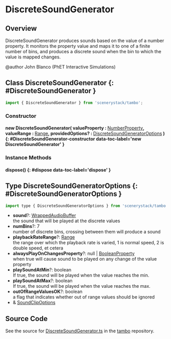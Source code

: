 # DiscreteSoundGenerator

## Overview

DiscreteSoundGenerator produces sounds based on the value of a number property.  It monitors the property value and
maps it to one of a finite number of bins, and produces a discrete sound when the bin to which the value is mapped
changes.

@author John Blanco (PhET Interactive Simulations)

## Class DiscreteSoundGenerator {: #DiscreteSoundGenerator }


```js
import { DiscreteSoundGenerator } from 'scenerystack/tambo';
```
### Constructor

#### new DiscreteSoundGenerator( valueProperty : <span style="font-weight: 400;">[NumberProperty](../axon/NumberProperty.md)</span>, valueRange : <span style="font-weight: 400;">[Range](../dot/Range.md)</span>, providedOptions? : <span style="font-weight: 400;">[DiscreteSoundGeneratorOptions](../tambo/DiscreteSoundGenerator.md#DiscreteSoundGeneratorOptions)</span> ) {: #DiscreteSoundGenerator-constructor data-toc-label='new DiscreteSoundGenerator' }

### Instance Methods

#### dispose() {: #dispose data-toc-label='dispose' }



## Type DiscreteSoundGeneratorOptions {: #DiscreteSoundGeneratorOptions }


```js
import type { DiscreteSoundGeneratorOptions } from 'scenerystack/tambo';
```


- **sound**?: [WrappedAudioBuffer](../tambo/WrappedAudioBuffer.md)
<br>  the sound that will be played at the discrete values
- **numBins**?: 7
<br>  number of discrete bins, crossing between them will produce a sound
- **playbackRateRange**?: [Range](../dot/Range.md)
<br>  the range over which the playback rate is varied, 1 is normal speed, 2 is double speed, et cetera
- **alwaysPlayOnChangesProperty**?: <span style="color: hsla(calc(var(--md-hue) + 180deg),80%,40%,1);">null</span> | [BooleanProperty](../axon/BooleanProperty.md)
<br>  when true will cause sound to be played on any change of the value property
- **playSoundAtMin**?: <span style="color: hsla(calc(var(--md-hue) + 180deg),80%,40%,1);">boolean</span>
<br>  If true, the sound will be played when the value reaches the min.
- **playSoundAtMax**?: <span style="color: hsla(calc(var(--md-hue) + 180deg),80%,40%,1);">boolean</span>
<br>  If true, the sound will be played when the value reaches the max.
- **outOfRangeValuesOK**?: <span style="color: hsla(calc(var(--md-hue) + 180deg),80%,40%,1);">boolean</span>
<br>  a flag that indicates whether out of range values should be ignored
- &amp; [SoundClipOptions](../tambo/SoundClip.md#SoundClipOptions)




## Source Code

See the source for [DiscreteSoundGenerator.ts](https://github.com/phetsims/tambo/blob/main/js/sound-generators/DiscreteSoundGenerator.ts) in the [tambo](https://github.com/phetsims/tambo) repository.
